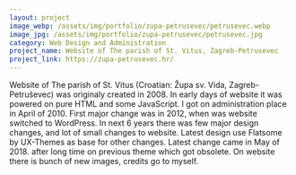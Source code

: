 ```yaml
---
layout: project
image_webp: /assets/img/portfolio/zupa-petrusevec/petrusevec.webp
image_jpg: /assets/img/portfolio/zupa-petrusevec/petrusevec.jpg
category: Web Design and Administration
project_name: Website of The parish of St. Vitus, Zagreb-Petrusevec
project_link: https://zupa-petrusevec.hr/
---
```

Website of The parish of St. Vitus (Croatian: Župa sv. Vida, Zagreb-Petruševec) was originaly created in 2008. In early days of website it was powered on pure HTML and some JavaScript. I got on administration place in April of 2010. First major change was in 2012, when was website switched to WordPress. In next 6 years there was few major design changes, and lot of small changes to website. Latest design use Flatsome by UX-Themes as base for other changes. Latest change came in May of 2018. after long time on previous theme which got obsolete. On website there is bunch of new images, credits go to myself.